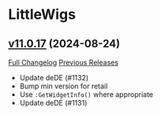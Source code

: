 # LittleWigs

## [v11.0.17](https://github.com/BigWigsMods/LittleWigs/tree/v11.0.17) (2024-08-24)
[Full Changelog](https://github.com/BigWigsMods/LittleWigs/compare/v11.0.16...v11.0.17) [Previous Releases](https://github.com/BigWigsMods/LittleWigs/releases)

- Update deDE (#1132)  
- Bump min version for retail  
- Use `:GetWidgetInfo()` where appropriate  
- Update deDE (#1131)  
